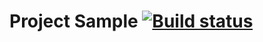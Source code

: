 # Project Sample [![Build status](https://ci.appveyor.com/api/projects/status/ga7kuwm68x6851c9?svg=true)](https://ci.appveyor.com/project/Samsony1/automatic)